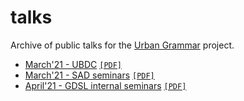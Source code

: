 # talks
Archive of public talks for the [Urban Grammar](https://urbangrammarai.github.io/) project.

- [March'21 - UBDC](202103_ubdc/index.html) [`[PDF]`](202103_ubdc/index.pdf)
- [March'21 - SAD seminars](202103_sad/index.html) [`[PDF]`](202103_sad/index.pdf)
- [April'21 - GDSL internal seminars](202104_gdsl/index.html) [`[PDF]`](202104_gdsl/index.pdf)
